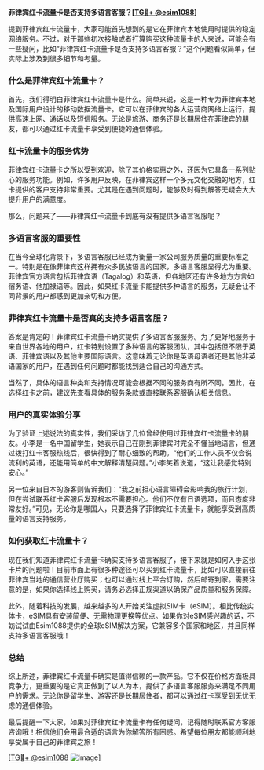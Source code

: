 **菲律宾红卡流量卡是否支持多语言客服？[[TG💪+ @esim1088](https://t.me/s/esim1088)]**

提到菲律宾红卡流量卡，大家可能首先想到的是它在菲律宾本地使用时提供的稳定网络服务。不过，对于那些初次接触或者打算购买这种流量卡的人来说，可能会有一些疑问，比如“菲律宾红卡流量卡是否支持多语言客服？”这个问题看似简单，但实际上涉及到很多细节和考量。

### 什么是菲律宾红卡流量卡？

首先，我们得明白菲律宾红卡流量卡是什么。简单来说，这是一种专为菲律宾本地及国际用户设计的移动数据流量卡。它可以在菲律宾的各大运营商网络上运行，提供高速上网、通话以及短信服务。无论是旅游、商务还是长期居住在菲律宾的朋友，都可以通过红卡流量卡享受到便捷的通信体验。

### 红卡流量卡的服务优势

菲律宾红卡流量卡之所以受到欢迎，除了其价格实惠之外，还因为它具备一系列贴心的服务功能。例如，许多用户反映，在菲律宾这样一个多元文化交融的地方，红卡提供的客户支持非常重要。尤其是在遇到问题时，能够及时得到解答无疑会大大提升用户的满意度。

那么，问题来了——菲律宾红卡流量卡到底有没有提供多语言客服呢？

### 多语言客服的重要性

在当今全球化背景下，多语言客服已经成为衡量一家公司服务质量的重要标准之一。特别是在像菲律宾这样拥有众多民族语言的国家，多语言客服显得尤为重要。菲律宾官方语言包括菲律宾语（Tagalog）和英语，但各地区还有许多地方方言如宿务语、他加禄语等。因此，如果红卡流量卡能提供多种语言的服务，无疑会让不同背景的用户都感到更加亲切和方便。

### 菲律宾红卡流量卡是否真的支持多语言客服？

答案是肯定的！菲律宾红卡流量卡确实提供了多语言客服服务。为了更好地服务于来自世界各地的用户，红卡特别设置了多种语言的客服团队，其中包括但不限于英语、菲律宾语以及其他主要国际语言。这意味着无论你是英语母语者还是其他非英语国家的用户，在遇到任何问题时都能找到适合自己的沟通方式。

当然了，具体的语言种类和支持情况可能会根据不同的服务商有所不同。因此，在选择红卡之前，建议先查看具体的服务条款或直接联系客服确认相关信息。

### 用户的真实体验分享

为了验证上述说法的真实性，我们采访了几位曾经使用过菲律宾红卡流量卡的朋友。小李是一名中国留学生，她表示自己在刚到菲律宾时完全不懂当地语言，但通过拨打红卡客服热线后，很快得到了耐心细致的帮助。“他们的工作人员不仅会说流利的英语，还能用简单的中文解释清楚问题。”小李笑着说道，“这让我感觉特别安心。”

另一位来自日本的游客则告诉我们：“我之前担心语言障碍会影响我的旅行计划，但在尝试联系红卡客服后发现根本不需要担心。他们不仅有日语选项，而且态度非常友好。”可见，无论你是哪国人，只要选择了菲律宾红卡流量卡，就能享受到高质量的语言支持服务。

### 如何获取红卡流量卡？

现在我们知道菲律宾红卡流量卡确实支持多语言客服了，接下来就是如何入手这张卡片的问题啦！目前市面上有很多种途径可以买到红卡流量卡，比如可以直接前往菲律宾当地的通信营业厅购买；也可以通过线上平台订购，然后邮寄到家。需要注意的是，如果你选择线上购买，请务必选择正规渠道以确保产品质量和服务保障。

此外，随着科技的发展，越来越多的人开始关注虚拟SIM卡（eSIM）。相比传统实体卡，eSIM具有安装简便、无需物理更换等优点。如果你对eSIM感兴趣的话，不妨试试由Esim1088提供的全球eSIM解决方案，它兼容多个国家和地区，并且同样支持多语言客服哦！

### 总结

综上所述，菲律宾红卡流量卡确实是值得信赖的一款产品。它不仅在价格方面极具竞争力，更重要的是它真正做到了以人为本，提供了多语言客服服务来满足不同用户的需求。无论你是留学生、游客还是长期居住者，都可以通过红卡享受到无忧无虑的通信体验。

最后提醒一下大家，如果对菲律宾红卡流量卡有任何疑问，记得随时联系官方客服咨询哦！相信他们会用最合适的语言为你解答所有困惑。希望每位朋友都能顺利地享受属于自己的菲律宾之旅！

[[TG💪+ @esim1088](https://t.me/s/esim1088) ![Image](https://i.postimg.cc/4NQfJmqS/Snipaste-2025-05-13-00-14-12.png)]